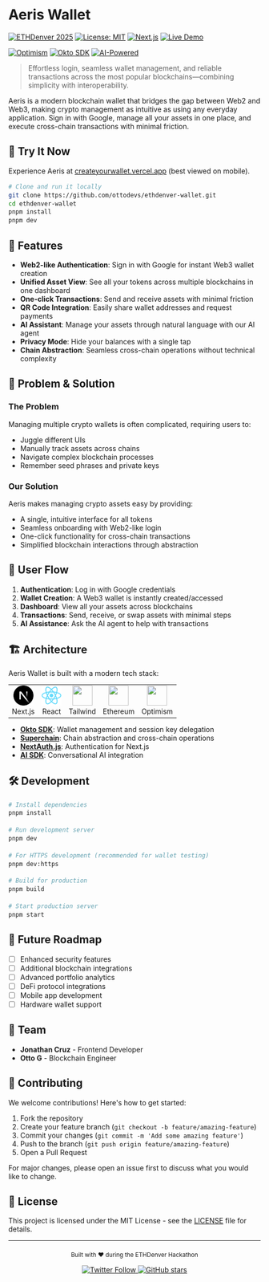 # Aeris Wallet

<!-- ![Aeris Banner](https://via.placeholder.com/1200x300?text=Aeris+Wallet) -->

[![ETHDenver 2025](https://img.shields.io/badge/ETHDenver-2025-6A3BE4?style=for-the-badge&logo=ethereum&logoColor=white)](https://ethdenver2025.devfolio.co/quadratic-voting)
[![License: MIT](https://img.shields.io/badge/License-MIT-yellow?style=for-the-badge)](https://opensource.org/licenses/MIT)
[![Next.js](https://img.shields.io/badge/Next.js-14.2.16-black?style=for-the-badge&logo=next.js)](https://nextjs.org/)
[![Live Demo](https://img.shields.io/badge/Demo-Live-brightgreen?style=for-the-badge)](https://createyourwallet.vercel.app)

[![Optimism](https://img.shields.io/badge/Optimism-Superchain-FF0420?style=for-the-badge&logo=optimism&logoColor=white)](https://www.optimism.io/)
[![Okto SDK](https://img.shields.io/badge/Powered_by-Okto-4364F9?style=for-the-badge)](https://www.okto.tech/)
[![AI-Powered](https://img.shields.io/badge/AI-Powered-9cf?style=for-the-badge&logo=openai&logoColor=white)](https://ai.vercel.ai/)

> Effortless login, seamless wallet management, and reliable transactions across the most popular blockchains—combining simplicity with interoperability.

Aeris is a modern blockchain wallet that bridges the gap between Web2 and Web3, making crypto management as intuitive as using any everyday application. Sign in with Google, manage all your assets in one place, and execute cross-chain transactions with minimal friction.

## 🚀 Try It Now

Experience Aeris at [createyourwallet.vercel.app](https://createyourwallet.vercel.app) (best viewed on mobile).

```bash
# Clone and run it locally
git clone https://github.com/ottodevs/ethdenver-wallet.git
cd ethdenver-wallet
pnpm install
pnpm dev
```

## 🌟 Features

- **Web2-like Authentication**: Sign in with Google for instant Web3 wallet creation
- **Unified Asset View**: See all your tokens across multiple blockchains in one dashboard
- **One-click Transactions**: Send and receive assets with minimal friction
- **QR Code Integration**: Easily share wallet addresses and request payments
- **AI Assistant**: Manage your assets through natural language with our AI agent
- **Privacy Mode**: Hide your balances with a single tap
- **Chain Abstraction**: Seamless cross-chain operations without technical complexity

## 🧩 Problem & Solution

### The Problem

Managing multiple crypto wallets is often complicated, requiring users to:
- Juggle different UIs
- Manually track assets across chains
- Navigate complex blockchain processes
- Remember seed phrases and private keys

### Our Solution

Aeris makes managing crypto assets easy by providing:
- A single, intuitive interface for all tokens
- Seamless onboarding with Web2-like login
- One-click functionality for cross-chain transactions
- Simplified blockchain interactions through abstraction

## 🔄 User Flow

1. **Authentication**: Log in with Google credentials
2. **Wallet Creation**: A Web3 wallet is instantly created/accessed
3. **Dashboard**: View all your assets across blockchains
4. **Transactions**: Send, receive, or swap assets with minimal steps
5. **AI Assistance**: Ask the AI agent to help with transactions

## 🏗️ Architecture

Aeris Wallet is built with a modern tech stack:

<table>
  <tr>
    <td align="center"><img src="https://raw.githubusercontent.com/devicons/devicon/master/icons/nextjs/nextjs-original.svg" width="40" height="40"/><br />Next.js</td>
    <td align="center"><img src="https://raw.githubusercontent.com/devicons/devicon/master/icons/react/react-original.svg" width="40" height="40"/><br />React</td>
    <td align="center"><img src="https://tailwindcss.com/_next/static/media/tailwindcss-mark.d52e9897.svg" width="40" height="40"/><br />Tailwind</td>
    <td align="center"><img src="https://www.vectorlogo.zone/logos/ethereum/ethereum-icon.svg" width="40" height="40"/><br />Ethereum</td>
    <td align="center"><img src="https://optimism.io/images/logos/optimism.svg" width="40" height="40"/><br />Optimism</td>
  </tr>
</table>

- **[Okto SDK](https://okto.xyz)**: Wallet management and session key delegation
- **[Superchain](https://www.optimism.io/superchain)**: Chain abstraction and cross-chain operations
- **[NextAuth.js](https://next-auth.js.org/)**: Authentication for Next.js
- **[AI SDK](https://ai.vercel.ai/)**: Conversational AI integration

## 🛠️ Development

```bash
# Install dependencies
pnpm install

# Run development server
pnpm dev

# For HTTPS development (recommended for wallet testing)
pnpm dev:https

# Build for production
pnpm build

# Start production server
pnpm start
```

## 🔮 Future Roadmap

- [ ] Enhanced security features
- [ ] Additional blockchain integrations
- [ ] Advanced portfolio analytics
- [ ] DeFi protocol integrations
- [ ] Mobile app development
- [ ] Hardware wallet support

## 👥 Team

- **Jonathan Cruz** - Frontend Developer
- **Otto G** - Blockchain Engineer

## 🤝 Contributing

We welcome contributions! Here's how to get started:

1. Fork the repository
2. Create your feature branch (`git checkout -b feature/amazing-feature`)
3. Commit your changes (`git commit -m 'Add some amazing feature'`)
4. Push to the branch (`git push origin feature/amazing-feature`)
5. Open a Pull Request

For major changes, please open an issue first to discuss what you would like to change.

## 📄 License

This project is licensed under the MIT License - see the [LICENSE](LICENSE) file for details.

---

<p align="center">
  <sub>Built with ❤️ during the ETHDenver Hackathon</sub>
</p>

<p align="center">
  <a href="https://twitter.com/ottodevs">
    <img src="https://img.shields.io/twitter/follow/ottodevs?style=social" alt="Twitter Follow" />
  </a>
  <a href="https://github.com/ottodevs/ethdenver-wallet">
    <img src="https://img.shields.io/github/stars/ottodevs/ethdenver-wallet?style=social" alt="GitHub stars" />
  </a>
</p>
